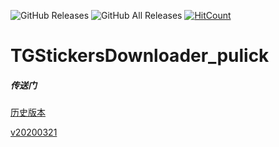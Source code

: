 ![GitHub Releases](https://img.shields.io/github/downloads/stonedreamforest/TGStickersDownloader_pulick/latest/total?style=flat-square&logo=github)
![GitHub All Releases](https://img.shields.io/github/downloads/stonedreamforest/TGStickersDownloader_pulick/total?label=downloads-total&logo=github&style=flat-square)
[![HitCount](http://hits.dwyl.io/stonedreamforest/TGStickersDownloader_pulick.svg)](http://hits.dwyl.io/stonedreamforest/TGStickersDownloader_pulick)

# TGStickersDownloader_pulick











##### 传送门
[历史版本](https://github.com/stonedreamforest/TGStickersDownloader_pulick/releases)

[v20200321](https://github.com/stonedreamforest/TGStickersDownloader_pulick/releases/tag/v20200321)
